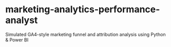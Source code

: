 # marketing-analytics-performance-analyst
Simulated GA4-style marketing funnel and attribution analysis using Python &amp; Power BI
